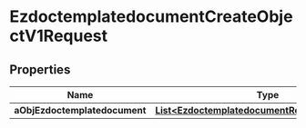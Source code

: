 

# EzdoctemplatedocumentCreateObjectV1Request

## Properties

Name | Type | Description | Notes
------------ | ------------- | ------------- | -------------
**aObjEzdoctemplatedocument** | [**List&lt;EzdoctemplatedocumentRequestCompound&gt;**](EzdoctemplatedocumentRequestCompound.md) |  | 




